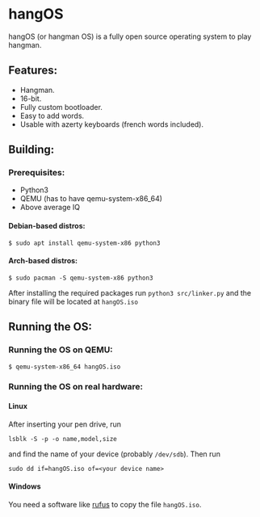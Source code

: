 # hangOS
hangOS (or hangman OS) is a fully open source operating system to play hangman.

## Features:
- Hangman.
- 16-bit.
- Fully custom bootloader.
- Easy to add words.
- Usable with azerty keyboards (french words included).

## Building:
### Prerequisites:
- Python3
- QEMU (has to have qemu-system-x86_64)
- Above average IQ
#### Debian-based distros:
```
$ sudo apt install qemu-system-x86 python3
```
#### Arch-based distros:
```
$ sudo pacman -S qemu-system-x86 python3
```
After installing the required packages run `python3 src/linker.py` and the binary file will be located at  `hangOS.iso` 
## Running the OS:
### Running the OS on QEMU:
```
$ qemu-system-x86_64 hangOS.iso
```
### Running the OS on real hardware:
#### Linux
After inserting your pen drive, run
```
lsblk -S -p -o name,model,size
```
and find the name of your device (probably `/dev/sdb`).
Then run
```
sudo dd if=hangOS.iso of=<your device name>
```
#### Windows
You need a software like <a href="https://rufus.ie">rufus</a> to copy the file `hangOS.iso`.
